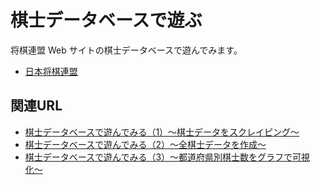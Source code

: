 # 棋士データベースで遊ぶ

将棋連盟 Web サイトの棋士データベースで遊んでみます。

* [日本将棋連盟](http://www.shogi.or.jp/) 

## 関連URL

* [棋士データベースで遊んでみる（1）〜棋士データをスクレイピング〜](http://blog.ko31.com/201612/kishi-db-scraping/) 
* [棋士データベースで遊んでみる（2）〜全棋士データを作成〜](http://blog.ko31.com/201612/kishi-db-json/) 
* [棋士データベースで遊んでみる（3）〜都道府県別棋士数をグラフで可視化〜](http://blog.ko31.com/201612/kishi-db-prefecture/) 

